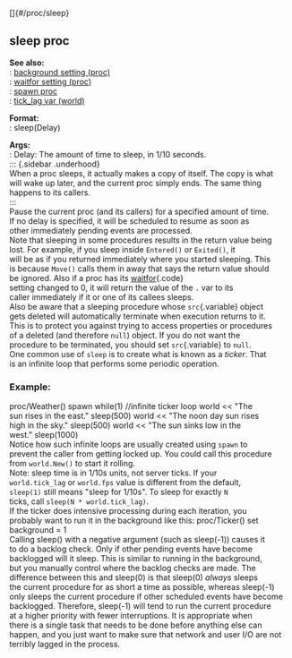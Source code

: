 []{#/proc/sleep}    
## sleep proc    
**See also:**    
:   [background setting (proc)](/ref/proc/set/background)    
:   [waitfor setting (proc)](/ref/proc/set/waitfor)    
:   [spawn proc](/ref/proc/spawn)    
:   [tick_lag var (world)](/ref/world/var/tick_lag)    
<!-- -->    
**Format:**    
:   sleep(Delay)    
<!-- -->    
**Args:**    
:   Delay: The amount of time to sleep, in 1/10 seconds.    
::: {.sidebar .underhood}    
When a proc sleeps, it actually makes a copy of itself. The copy is what    
will wake up later, and the current proc simply ends. The same thing    
happens to its callers.    
:::    
Pause the current proc (and its callers) for a specified amount of time.    
If no delay is specified, it will be scheduled to resume as soon as    
other immediately pending events are processed.    
Note that sleeping in some procedures results in the return value being    
lost. For example, if you sleep inside `Entered()` or `Exited()`, it    
will be as if you returned immediately where you started sleeping. This    
is because `Move()` calls them in away that says the return value should    
be ignored. Also if a proc has its [waitfor](/ref/proc/set/waitfor){.code}    
setting changed to 0, it will return the value of the `.` var to its    
caller immediately if it or one of its callees sleeps.    
Also be aware that a sleeping procedure whose `src`{.variable} object    
gets deleted will automatically terminate when execution returns to it.    
This is to protect you against trying to access properties or procedures    
of a deleted (and therefore `null`) object. If you do not want the    
procedure to be terminated, you should set `src`{.variable} to `null`.    
One common use of `sleep` is to create what is known as a *ticker*. That    
is an infinite loop that performs some periodic operation.    
### Example:    
proc/Weather() spawn while(1) //infinite ticker loop world \<\< \"The    
sun rises in the east.\" sleep(500) world \<\< \"The noon day sun rises    
high in the sky.\" sleep(500) world \<\< \"The sun sinks low in the    
west.\" sleep(1000)    
Notice how such infinite loops are usually created using `spawn` to    
prevent the caller from getting locked up. You could call this procedure    
from `world.New()` to start it rolling.    
Note: sleep time is in 1/10s units, not server ticks. If your    
`world.tick_lag` or `world.fps` value is different from the default,    
`sleep(1)` still means \"sleep for 1/10s\". To sleep for exactly `N`    
ticks, call `sleep(N * world.tick_lag)`.    
If the ticker does intensive processing during each iteration, you    
probably want to run it in the background like this: proc/Ticker() set    
background = 1    
Calling sleep() with a negative argument (such as sleep(-1)) causes it    
to do a backlog check. Only if other pending events have become    
backlogged will it sleep. This is similar to running in the background,    
but you manually control where the backlog checks are made. The    
difference between this and sleep(0) is that sleep(0) *always* sleeps    
the current procedure for as short a time as possible, whereas sleep(-1)    
only sleeps the current procedure if other scheduled events have become    
backlogged. Therefore, sleep(-1) will tend to run the current procedure    
at a higher priority with fewer interruptions. It is appropriate when    
there is a single task that needs to be done before anything else can    
happen, and you just want to make sure that network and user I/O are not    
terribly lagged in the process.  